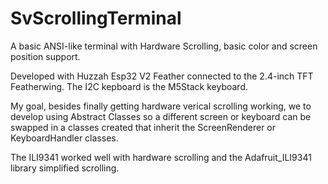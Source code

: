 # SvScrollingTerminal
A basic ANSI-like terminal with Hardware Scrolling, basic color and screen position support.

Developed with Huzzah Esp32 V2 Feather connected to the 2.4-inch TFT Featherwing. The I2C kepboard is the M5Stack keyboard.

My goal, besides finally getting hardware verical scrolling working, we to develop using Abstract Classes so a different screen or keyboard can be swapped in a classes created that inherit the ScreenRenderer or KeyboardHandler classes. 

The ILI9341 worked well with hardware scrolling and the Adafruit_ILI9341 library simplified scrolling.
